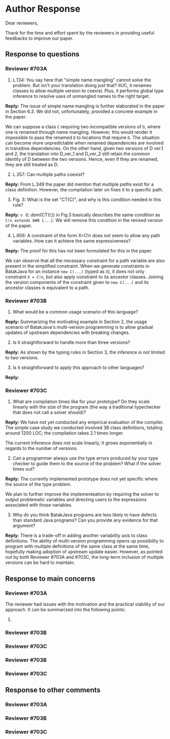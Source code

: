 # Author Response

Dear reviewers,

Thank for the time and effort spent by the reviewers in providing useful feedbacks to improve our paper.

## Response to questions

### Reviewer #703A

1. L.134: You say here that "simple name mangling" cannot solve the problem. But isn't your translation doing just that? IIUC, it renames classes to allow multiple version to coexist. Plus, it performs global type inference to resolve uses of unmangled names to the right target.

**Reply:** The issue of simple name mangling is further elaborated in the paper in Section 6.3. We did not, unfortunately, provided a concrete example in the paper.

We can suppose a class `C` requiring two incompatible versions of `D`, where one is renamed through name mangling. However, this would render it impossible to pass the renamed `D` to locations that require `D`. The situation can become more unpredictable when renamed dependencies are involved in transitive dependencies. On the other hand, given two versions of D ver.1 and 2, the translation into D_ver_1 and D_ver_2 still retain the common identity of D between the two versions. Hence, even if they are renamed, they are still treated as D.

2. L.357: Can multiple paths coexist?

**Reply:** From L.349 the paper did mention that multiple *path*s exist for a class definition. However, the compilation later on fixes it to a specific path.

3. Fig. 3: What is the set "CT(C)", and why is this condition needed in this rule?

**Reply:** `n` $\in dom$(CT(`C`)) in Fig.3 basically describes the same condition as `C!n extends D#N {...}`. We will remove this condition in the revised version of the paper.

4. L.656: A constraint of the form X=C!n does not seem to allow any path variables. How can it achieve the same expressiveness?

**Reply:** The proof for this has not been formulated for this in the paper. 

We can observe that all the necessary constraint for a path variable are also present in the simplified constraint. When we generate constraints in BatakJava for an instance `new C(...)` (typed as `X`), it does not only constraint `X = C!n`, but also apply constraint to its ancestor classes. Joining the version components of the constraint given to `new C(...)` and its ancestor classes is equivalent to a path.

### Reviewer #703B

1. What would be a common usage scenario of this language?

**Reply:** Summarizing the motivating example in Section 2, the usage scenario of BatakJava's multi-version programming is to allow gradual updates of upstream dependencies with breaking changes.

2. Is it straightforward to handle more than three versions?

**Reply:** As shown by the typing rules in Section 3, the inference is not limited to two versions.

3. Is it straightforward to apply this approach to other languages?

**Reply:** 

### Reviewer #703C

1. What are compilation times like for your prototype? Do they scale linearly with the size of the program (the way a traditional typechecker that does not call a solver should)?

**Reply:** We have not yet conducted any empirical evaluation of the compiler. The simple case study we conducted involved 38 class definitions, totaling around 1200 LOC; the compilation takes 2.1 times longer.

The current inference does not scale linearly, it grows exponentially in regards to the number of versions.

2. Can a programmer always use the type errors produced by your type checker to guide them to the source of the problem? What if the solver times out?

**Reply:** The currently implemented prototype does not yet specific where the source of the type problem. 

We plan to further improve the implementeation by requiring the solver to output problematic variables and directing users to the expressions associated with those variables.

3. Why do you think BatakJava programs are less likely to have defects than standard Java programs? Can you provide any evidence for that argument?

**Reply:** There is a trade-off in adding another variability axis to class definitions. The ability of multi-version programming opens up possibility to program with multiple definitions of the same class at the same time, hopefully making adoption of upstream update easier. However, as pointed out by both Reviewer #703A and #703C, the long-term inclusion of multiple versions can be hard to maintain.

## Response to main concerns

### Reviewer #703A

The reviewer had issues with the motivation and the practical viability of our approach. It can be summarized into the following points:

1. 

### Reviewer #703B

### Reviewer #703C

### Reviewer #703B

### Reviewer #703C

## Response to other comments

### Reviewer #703A

### Reviewer #703B

### Reviewer #703C